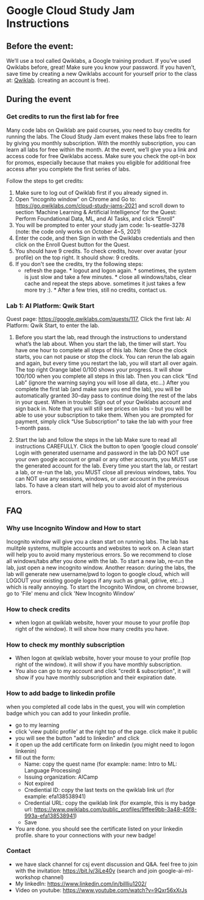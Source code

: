 # Google Cloud Study Jam Instructions

## Before the event:
We’ll use a tool called Qwiklabs, a Google training product. If you’ve used Qwiklabs before, great! Make sure you know your password. If you haven’t, save time by creating a new Qwiklabs account for yourself prior to the class at: [Qwiklab](https://google.qwiklabs.com/users/sign_up). (creating an account is free). 

## During the event
### Get credits to run the first lab for free
Many code labs on Qwiklab are paid courses, you need to buy credits for running the labs. The Cloud Study Jam event makes these labs free to learn by giving you monthly subscription. With the monthly subscription, you can learn all labs for free within the month.
At the event, we’ll give you a link and access code for free Qwiklabs access. Make sure you check the opt-in box for promos, especially because that makes you eligible for additional free access after you complete the first series of labs.

Follow the steps to get credits:
1. Make sure to log out of Qwiklab first if you already signed in.
2. Open “incognito window” on Chrome and Go to: https://go.qwiklabs.com/cloud-study-jams-2021 and scroll down to section ‘Machine Learning & Artificial Intelligence’  for the Quest: Perform Foundational Data, ML, and AI Tasks, and click “Enroll”
3.  You will be prompted to enter your study jam code:
          1s-seattle-3278
          (note: the code only works on October 4~5, 2021)
4. Enter the code, and then Sign in with the Qwiklabs credentials and then click on the Enroll Quest button for the Quest. 
5. You should have 9 credits.  To check credits, hover over avatar (your profile) on the top right. It should show: 9 credits.
6. If you don't see the credits, try the following steps: 
   * refresh the page. * logout and logon again. * sometimes, the system is just slow and take a few minutes. * close all windows/tabs, clear cache and repeat the steps above. sometimes it just takes a few more try :). * After a few tries, still no credits, contact us.


### Lab 1: AI Platform: Qwik Start
Quest page: https://google.qwiklabs.com/quests/117, 
Click the first lab:  AI Platform: Qwik Start, to enter the lab.
1. Before you start the lab, read through the instructions to understand what’s the lab about.
When you start the lab, the timer will start. You have one hour to complete all steps of this lab. 
Note: Once the clock starts, you can not pause or stop the clock.
You can rerun the lab again and again, but every time you restart the lab, you will start all over again.
The top right Orange label 0/100 shows your progress. It will show 100/100 when you complete all steps in this lab. Then you can click “End Lab” (ignore the warning saying you will lose all data, etc...)
After you complete the first lab (and make sure you end the lab), you will be automatically granted 30-day pass to continue doing the rest of the labs in your quest.
When in trouble: Sign out of your Qwiklabs account and sign back in. Note that you will still see prices on labs - but you will be able to use your subscription to take them. When you are prompted for payment, simply click “Use Subscription” to take the lab with your free 1-month pass.

 
2. Start the lab and follow the steps in the lab
Make sure to read all instructions CAREFULLY.
Click the button to open ‘google cloud console’
Login with generated username and password in the lab
DO NOT use your own google account or gmail or any other accounts, you MUST use the generated account for the lab.
Every time you start the lab, or restart a lab, or re-run the lab, you MUST close all previous windows, tabs. You can NOT use any sessions, windows, or user account in the previous labs. To have a clean start will help you to avoid alot of mysterious errors.

## FAQ
### Why use Incognito Window and How to start
Incognito window will give you a clean start on running labs. The lab has mulitple systems, multiple accounts and websites to work on. A clean start will help you to avoid many mysterious errors. So we recommend to close all windows/tabs after you done with the lab. To start a new lab, re-run the lab, just open a new incognito window. Another reason: during the labs, the lab will generate new username/pwd to logon to google cloud, which will LOGOUT your existing google logos if any such as gmail, gdrive, etc...) which is really annoying.
To start the Incognito Window, on chrome browser, go to 'File' menu and click 'New Incognito Window'

### How to check credits
* when logon at qwiklab website, hover your mouse to your profile (top right of the window). It will show how many credits you have.

### How to check my monthly subscription
* When logon at qwiklab website, hover your mouse to your profile (top right of the window). it will show if you have monthly subscription.
* You also can go to my account and click "credit & subscription", it will show if you have monthly subscription and their expiration date.

### How to add badge to linkedin profile
when you completed all code labs in the quest, you will win completion badge which you can add to your linkedin profile.
* go to my learning
* click 'view public profile' at the right top of the page. click make it public
* you will see the button "add to linkedin" and click 
* it open up the add certificate form on linkedin (you might need to logon linkenin)
* fill out the form:
  - Name: copy the quest name (for example: name:  Intro to ML: Language Processing)
  - Issuing organization: AICamp
  - Not expired
  - Crediential ID: copy the last texts on the qwiklab link url (for example: efa138538941)
  - Credential URL: copy the qwiklab link  (for example, this is my badge url: https://www.qwiklabs.com/public_profiles/9ffee9bb-3a48-45f8-993a-efa138538941) 
  - Save
* You are done. you should see the certificate listed on your linkedin profile. share to your connections with your new badge!

### Contact
* we have slack channel for csj event discussion and Q&A. feel free to join with the invitation: https://bit.ly/3iLe40y  (search and join google-ai-ml-workshop channel)
* My linkedIn: https://www.linkedin.com/in/billliu1202/
* Video on youtube: https://www.youtube.com/watch?v=9Qxr56xXrJs



